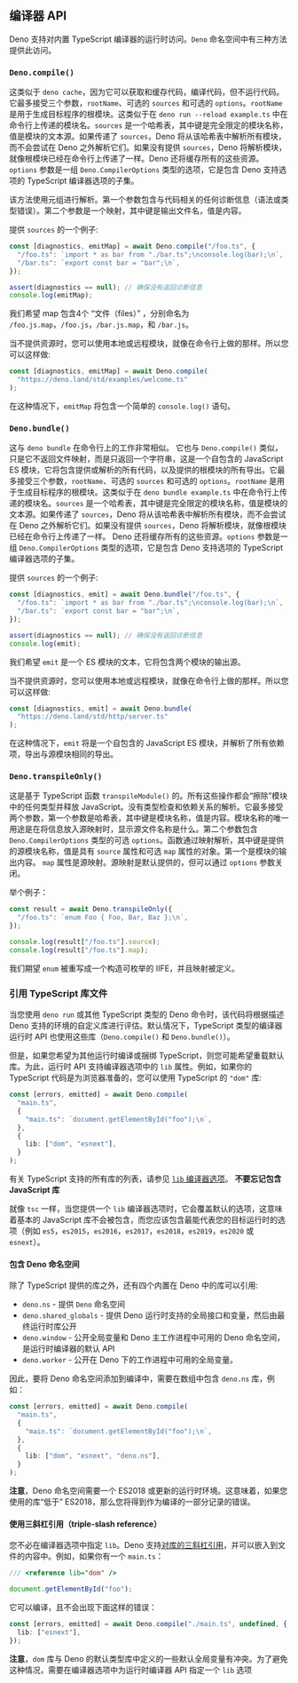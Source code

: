 ## 编译器 API

Deno 支持对内置 TypeScript 编译器的运行时访问。`Deno` 命名空间中有三种方法提供此访问。

### `Deno.compile()`

这类似于 `deno cache`，因为它可以获取和缓存代码，编译代码，但不运行代码。它最多接受三个参数，`rootName`、可选的 `sources` 和可选的 `options`。`rootName` 是用于生成目标程序的根模块。这类似于在 `deno run --reload example.ts` 中在命令行上传递的模块名。`sources` 是一个哈希表，其中键是完全限定的模块名称，值是模块的文本源。如果传递了 `sources`，Deno 将从该哈希表中解析所有模块，而不会尝试在 Deno 之外解析它们。如果没有提供 `sources`，Deno 将解析模块，就像根模块已经在命令行上传递了一样。Deno 还将缓存所有的这些资源。`options` 参数是一组 `Deno.CompilerOptions` 类型的选项，它是包含 Deno 支持选项的 TypeScript 编译器选项的子集。

该方法使用元组进行解析。第一个参数包含与代码相关的任何诊断信息（语法或类型错误）。第二个参数是一个映射，其中键是输出文件名，值是内容。

提供 `sources` 的一个例子:

```ts
const [diagnostics, emitMap] = await Deno.compile("/foo.ts", {
  "/foo.ts": `import * as bar from "./bar.ts";\nconsole.log(bar);\n`,
  "/bar.ts": `export const bar = "bar";\n`,
});

assert(diagnostics == null); // 确保没有返回诊断信息
console.log(emitMap);
```

我们希望 map 包含4个 “文件（files）” ，分别命名为 `/foo.js.map`，`/foo.js`，`/bar.js.map`，和 `/bar.js`。

当不提供资源时，您可以使用本地或远程模块，就像在命令行上做的那样。所以您可以这样做:

```ts
const [diagnostics, emitMap] = await Deno.compile(
  "https://deno.land/std/examples/welcome.ts"
);
```

在这种情况下，`emitMap` 将包含一个简单的 `console.log()` 语句。

### `Deno.bundle()`

这与 `deno bundle` 在命令行上的工作非常相似。 它也与 `Deno.compile()` 类似，只是它不返回文件映射，而是只返回一个字符串，这是一个自包含的 JavaScript ES 模块，它将包含提供或解析的所有代码，以及提供的根模块的所有导出。它最多接受三个参数，`rootName`、可选的 `sources` 和可选的 `options`。`rootName` 是用于生成目标程序的根模块。这类似于在 `deno bundle example.ts` 中在命令行上传递的模块名。`sources` 是一个哈希表，其中键是完全限定的模块名称，值是模块的文本源。如果传递了 `sources`，Deno 将从该哈希表中解析所有模块，而不会尝试在 Deno 之外解析它们。如果没有提供 `sources`，Deno 将解析模块，就像根模块已经在命令行上传递了一样。 Deno 还将缓存所有的这些资源。`options` 参数是一组 `Deno.CompilerOptions` 类型的选项，它是包含 Deno 支持选项的 TypeScript 编译器选项的子集。

提供 `sources` 的一个例子:

```ts
const [diagnostics, emit] = await Deno.bundle("/foo.ts", {
  "/foo.ts": `import * as bar from "./bar.ts";\nconsole.log(bar);\n`,
  "/bar.ts": `export const bar = "bar";\n`,
});

assert(diagnostics == null); // 确保没有返回诊断信息
console.log(emit);
```

我们希望 `emit` 是一个 ES 模块的文本，它将包含两个模块的输出源。

当不提供资源时，您可以使用本地或远程模块，就像在命令行上做的那样。所以您可以这样做:

```ts
const [diagnostics, emit] = await Deno.bundle(
  "https://deno.land/std/http/server.ts"
);
```

在这种情况下，`emit` 将是一个自包含的 JavaScript ES 模块，并解析了所有依赖项，导出与源模块相同的导出。

### `Deno.transpileOnly()`

这是基于 TypeScript 函数 `transpileModule()` 的。所有这些操作都会“擦除”模块中的任何类型并释放 JavaScript。没有类型检查和依赖关系的解析。它最多接受两个参数，第一个参数是哈希表，其中键是模块名称，值是内容。模块名称的唯一用途是在将信息放入源映射时，显示源文件名称是什么。第二个参数包含 `Deno.CompilerOptions` 类型的可选 `options`。函数通过映射解析，其中键是提供的源模块名称，值是具有 `source` 属性和可选 `map` 属性的对象。第一个是模块的输出内容。 `map` 属性是源映射。源映射是默认提供的，但可以通过 `options` 参数关闭。

举个例子：

```ts
const result = await Deno.transpileOnly({
  "/foo.ts": `enum Foo { Foo, Bar, Baz };\n`,
});

console.log(result["/foo.ts"].source);
console.log(result["/foo.ts"].map);
```

我们期望 `enum` 被重写成一个构造可枚举的 IIFE，并且映射被定义。

### 引用 TypeScript 库文件

当您使用 `deno run` 或其他 TypeScript 类型的 Deno 命令时，该代码将根据描述 Deno 支持的环境的自定义库进行评估。默认情况下，TypeScript 类型的编译器运行时 API 也使用这些库（`Deno.compile()` 和 `Deno.bundle()`）。

但是，如果您希望为其他运行时编译或捆绑 TypeScript，则您可能希望重载默认库。为此，运行时 API 支持编译器选项中的 `lib` 属性。例如，如果你的 TypeScript 代码是为浏览器准备的，您可以使用 TypeScript 的 `"dom"` 库:

```ts
const [errors, emitted] = await Deno.compile(
  "main.ts",
  {
    "main.ts": `document.getElementById("foo");\n`,
  },
  {
    lib: ["dom", "esnext"],
  }
);
```

有关 TypeScript 支持的所有库的列表，请参见 [`lib` 编译器选项](https://www.typescriptlang.org/docs/handbook/compiler-options.html)。
**不要忘记包含 JavaScript 库**

就像 `tsc` 一样，当您提供一个 `lib` 编译器选项时，它会覆盖默认的选项，这意味着基本的 JavaScript 库不会被包含，而您应该包含最能代表您的目标运行时的选项（例如 `es5`，`es2015`，`es2016`，`es2017`，`es2018`，`es2019`，`es2020` 或 `esnext`）。

#### 包含 Deno 命名空间

除了 TypeScript 提供的库之外，还有四个内置在 Deno 中的库可以引用:

- `deno.ns` - 提供 `Deno` 命名空间
- `deno.shared_globals` - 提供 Deno 运行时支持的全局接口和变量，然后由最终运行时库公开
- `deno.window` - 公开全局变量和 Deno 主工作进程中可用的 Deno 命名空间，是运行时编译器的默认 API
- `deno.worker` - 公开在 Deno 下的工作进程中可用的全局变量。

因此，要将 Deno 命名空间添加到编译中，需要在数组中包含 `deno.ns` 库，例如：

```ts
const [errors, emitted] = await Deno.compile(
  "main.ts",
  {
    "main.ts": `document.getElementById("foo");\n`,
  },
  {
    lib: ["dom", "esnext", "deno.ns"],
  }
);
```

**注意**，Deno 命名空间需要一个 ES2018 或更新的运行时环境。这意味着，如果您使用的库“低于” ES2018，那么您将得到作为编译的一部分记录的错误。

#### 使用三斜杠引用（triple-slash reference）

您不必在编译器选项中指定 `lib`。Deno 支持[对库的三斜杠引用](https://www.typescriptlang.org/docs/handbook/triple-slash-directives.html#-reference-lib-)，并可以嵌入到文件的内容中。例如，如果你有一个 `main.ts`：

```ts
/// <reference lib="dom" />

document.getElementById("foo");
```

它可以编译，且不会出现下面这样的错误：

```ts
const [errors, emitted] = await Deno.compile("./main.ts", undefined, {
  lib: ["esnext"],
});
```

**注意**，`dom` 库与 Deno 的默认类型库中定义的一些默认全局变量有冲突。为了避免这种情况，需要在编译器选项中为运行时编译器 API 指定一个 `lib` 选项